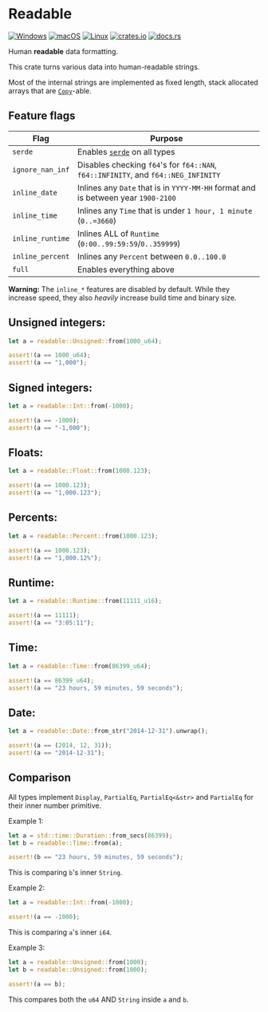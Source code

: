 # Readable
[![Windows](https://github.com/hinto-janai/readable/actions/workflows/windows.yml/badge.svg)](https://github.com/hinto-janai/readable/actions/workflows/windows.yml) [![macOS](https://github.com/hinto-janai/readable/actions/workflows/macos.yml/badge.svg)](https://github.com/hinto-janai/readable/actions/workflows/macos.yml) [![Linux](https://github.com/hinto-janai/readable/actions/workflows/linux.yml/badge.svg)](https://github.com/hinto-janai/readable/actions/workflows/linux.yml) [![crates.io](https://img.shields.io/crates/v/readable.svg)](https://crates.io/crates/readable) [![docs.rs](https://docs.rs/readable/badge.svg)](https://docs.rs/readable)

Human **readable** data formatting.

This crate turns various data into human-readable strings.

Most of the internal strings are implemented as fixed length, stack allocated arrays that are [`Copy`](https://doc.rust-lang.org/stable/std/marker/trait.Copy.html)-able.

## Feature flags
| Flag             | Purpose |
|------------------|---------|
| `serde`          | Enables [`serde`](https://docs.rs/serde) on all types
| `ignore_nan_inf` | Disables checking `f64`'s for `f64::NAN`, `f64::INFINITY`, and `f64::NEG_INFINITY`
| `inline_date`    | Inlines any `Date` that is in `YYYY-MM-HH` format and is between year `1900-2100`
| `inline_time`    | Inlines any `Time` that is under `1 hour, 1 minute` (`0..=3660`)
| `inline_runtime` | Inlines ALL of `Runtime` (`0:00..99:59:59`/`0..359999`)
| `inline_percent` | Inlines any `Percent` between `0.0..100.0`
| `full`           | Enables everything above

**Warning:** The `inline_*` features are disabled by default. While they increase speed,
they also _heavily_ increase build time and binary size.

## Unsigned integers:
```rust
let a = readable::Unsigned::from(1000_u64);

assert!(a == 1000_u64);
assert!(a == "1,000");
```

## Signed integers:
```rust
let a = readable::Int::from(-1000);

assert!(a == -1000);
assert!(a == "-1,000");
```

## Floats:
```rust
let a = readable::Float::from(1000.123);

assert!(a == 1000.123);
assert!(a == "1,000.123");
```

## Percents:
```rust
let a = readable::Percent::from(1000.123);

assert!(a == 1000.123);
assert!(a == "1,000.12%");
```

## Runtime:
```rust
let a = readable::Runtime::from(11111_u16);

assert!(a == 11111);
assert!(a == "3:05:11");
```

## Time:
```rust
let a = readable::Time::from(86399_u64);

assert!(a == 86399_u64);
assert!(a == "23 hours, 59 minutes, 59 seconds");
```

## Date:
```rust
let a = readable::Date::from_str("2014-12-31").unwrap();

assert!(a == (2014, 12, 31));
assert!(a == "2014-12-31");
```

## Comparison
All types implement `Display`, `PartialEq`, `PartialEq<&str>` and `PartialEq` for their inner number primitive.

Example 1:
```rust
let a = std::time::Duration::from_secs(86399);
let b = readable::Time::from(a);

assert!(b == "23 hours, 59 minutes, 59 seconds");
```
This is comparing `b`'s inner `String`.

Example 2:
```rust
let a = readable::Int::from(-1000);

assert!(a == -1000);
```
This is comparing `a`'s inner `i64`.

Example 3:
```rust
let a = readable::Unsigned::from(1000);
let b = readable::Unsigned::from(1000);

assert!(a == b);
```
This compares both the `u64` AND `String` inside `a` and `b`.
